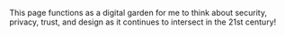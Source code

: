 This page functions as a digital garden for me to think about security, privacy, trust, and design as it continues to intersect in the 21st century!
